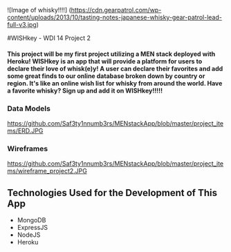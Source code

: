 ![Image of whisky!!!!]
(https://cdn.gearpatrol.com/wp-content/uploads/2013/10/tasting-notes-japanese-whisky-gear-patrol-lead-full-v3.jpg)

#WISHkey - WDI 14 Project 2
#### This project will be my first project utilizing a MEN stack deployed with Heroku! WISHkey is an app that will provide a platform for users to declare their love of whisk(e)y! A user can declare their favorites and add some great finds to our online database broken down by country or region. It's like an online wish list for whisky from around the world. Have a favorite whisky? Sign up and add it on WISHkey!!!!!

### Data Models
https://github.com/Saf3ty1nnumb3rs/MENstackApp/blob/master/project_items/ERD.JPG


### Wireframes

https://github.com/Saf3ty1nnumb3rs/MENstackApp/blob/master/project_items/wireframe_project2.JPG


## Technologies Used for the Development of This App

* MongoDB
* ExpressJS
* NodeJS
* Heroku